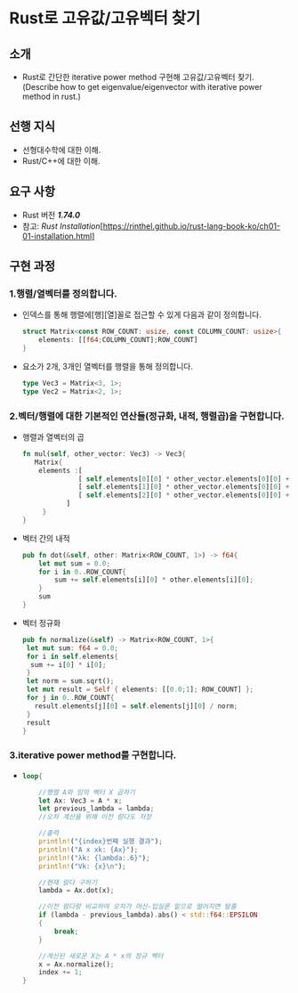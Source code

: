 # Rust로 고유값/고유벡터 찾기

  ## 소개
  
   - Rust로 간단한 iterative power method 구현해 고유값/고유벡터 찾기.(Describe how to get eigenvalue/eigenvector with iterative power method in rust.)
     
  ## 선행 지식

   - 선형대수학에 대한 이해.
   - Rust/C++에 대한 이해.
     
  ## 요구 사항
   
   - Rust 버전 ***1.74.0***
   - 참고: *Rust Installation*[https://rinthel.github.io/rust-lang-book-ko/ch01-01-installation.html]

  ## 구현 과정
  
  ### 1.행렬/열벡터를 정의합니다.

  - 인덱스를 통해 행렬에[행][열]꼴로 접근할 수 있게 다음과 같이 정의합니다.
    ```Rust
    struct Matrix<const ROW_COUNT: usize, const COLUMN_COUNT: usize>{
        elements: [[f64;COLUMN_COUNT];ROW_COUNT]
    }
    ```
  - 요소가 2개, 3개인 열벡터를 행렬을 통해 정의합니다.
    ```Rust
    type Vec3 = Matrix<3, 1>;
    type Vec2 = Matrix<2, 1>;
    ```
  ### 2.벡터/행렬에 대한 기본적인 연산들(정규화, 내적, 행렬곱)을 구현합니다.

  - 행렬과 열벡터의 곱
    ```Rust
    fn mul(self, other_vector: Vec3) -> Vec3{
       Matrix{
        elements :[
                  [ self.elements[0][0] * other_vector.elements[0][0] + self.elements[0][1] * other_vector.elements[1][0] + self.elements[0][2] * other_vector.elements[2][0] ],
                  [ self.elements[1][0] * other_vector.elements[0][0] + self.elements[1][1] * other_vector.elements[1][0] + self.elements[1][2] * other_vector.elements[2][0] ],
                  [ self.elements[2][0] * other_vector.elements[0][0] + self.elements[2][1] * other_vector.elements[1][0] + self.elements[2][2] * other_vector.elements[2][0] ]
               ]
         }
    }
    ```
  - 벡터 간의 내적
    ```Rust
    pub fn dot(&self, other: Matrix<ROW_COUNT, 1>) -> f64{
        let mut sum = 0.0;
        for i in 0..ROW_COUNT{
            sum += self.elements[i][0] * other.elements[i][0];
        }
        sum
    }
    ```
  - 벡터 정규화
    ```Rust
    pub fn normalize(&self) -> Matrix<ROW_COUNT, 1>{
     let mut sum: f64 = 0.0;
     for i in self.elements{
      sum += i[0] * i[0];
     }
     let norm = sum.sqrt();
     let mut result = Self { elements: [[0.0;1]; ROW_COUNT] };
     for j in 0..ROW_COUNT{
       result.elements[j][0] = self.elements[j][0] / norm;
     }
     result
    }
    ```

  ### 3.iterative power method를 구현합니다.

  - 
      ```Rust
      loop{

          //행렬 A와 임의 벡터 X 곱하기
          let Ax: Vec3 = A * x;
          let previous_lambda = lambda;
          //오차 계산을 위해 이전 람다도 저장

          //출력
          println!("{index}번째 실행 결과");
          println!("A x xk: {Ax}");
          println!("λk: {lambda:.6}");
          println!("Vk: {x}\n");

          //현재 람다 구하기
          lambda = Ax.dot(x);

          //이전 람다랑 비교하여 오차가 머신-입실론 밑으로 떨어지면 탈출
          if (lambda - previous_lambda).abs() < std::f64::EPSILON
          {
              break;
          }

          //계산된 새로운 X는 A * x의 정규 벡터
          x = Ax.normalize();
          index += 1;
      }
      ```
